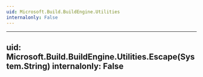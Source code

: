 ```yaml
---
uid: Microsoft.Build.BuildEngine.Utilities
internalonly: False
---
```


---
uid: Microsoft.Build.BuildEngine.Utilities.Escape(System.String)
internalonly: False
---
